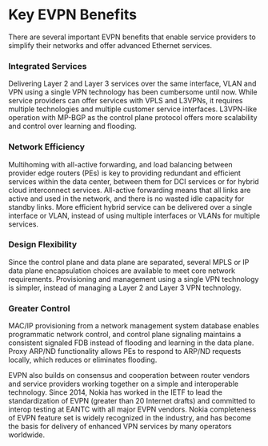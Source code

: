 # Key EVPN Benefits

There are several important EVPN benefits that enable service providers to simplify their networks and offer advanced Ethernet services.

### Integrated Services

Delivering Layer 2 and Layer 3 services over the same interface, VLAN and VPN using a single VPN technology has been cumbersome until now.
While service providers can offer services with VPLS and L3VPNs, it requires multiple technologies and multiple customer service interfaces.
L3VPN-like operation with MP-BGP as the control plane protocol offers more scalability and control over learning and flooding.

### Network Efficiency

Multihoming with all-active forwarding, and load balancing between provider edge routers (PEs) is key to providing redundant and efficient services within the data center, between them for DCI services or for hybrid cloud interconnect services.
All-active forwarding means that all links are active and used in the network, and there is no wasted idle capacity for standby links.
More efficient hybrid service can be delivered over a single interface or VLAN, instead of using multiple interfaces or VLANs for multiple services.

### Design Flexibility

Since the control plane and data plane are separated, several MPLS or IP data plane encapsulation choices are available to meet core network requirements.  Provisioning and management using a single VPN technology is simpler, instead of managing a Layer 2 and Layer 3 VPN technology.

### Greater Control

MAC/IP provisioning from a network management system database enables programmatic network control, and control plane signaling maintains a consistent signaled FDB instead of flooding and learning in the data plane.
Proxy ARP/ND functionality allows PEs to respond to ARP/ND requests locally, which reduces or eliminates flooding.

EVPN also builds on consensus and cooperation between router vendors and service providers working together on a simple and interoperable technology.
Since 2014, Nokia has worked in the IETF to lead the standardization of EVPN (greater than 20 Internet drafts) and committed to interop testing at EANTC with all major EVPN vendors.
Nokia completeness of EVPN feature set is widely recognized in the industry, and has become the basis for delivery of enhanced VPN services by many operators worldwide.
